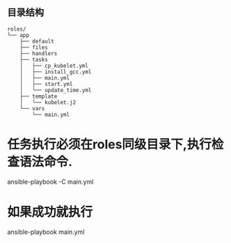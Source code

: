 ## 目录结构

    roles/
    └── app
        ├── default
        ├── files
        ├── handlers
        ├── tasks
        │   ├── cp_kubelet.yml
        │   ├── install_gcc.yml
        │   ├── main.yml
        │   ├── start.yml
        │   └── update_time.yml
        ├── template
        │   └── kubelet.j2
        └── vars
            └── main.yml

# 任务执行必须在roles同级目录下,执行检查语法命令.  
ansible-playbook -C main.yml  
# 如果成功就执行  
ansible-playbook main.yml

